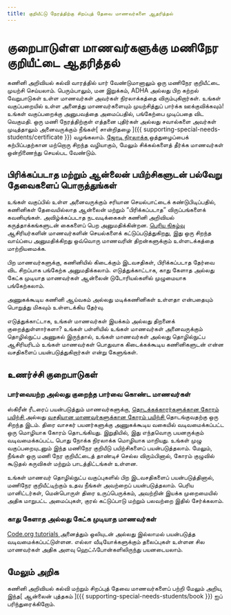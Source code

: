 ```yaml
---
title: குறியீட்டு நேரத்திற்கு சிறப்புத் தேவை மாணவர்களை ஆதரித்தல்
---
```


# குறைபாடுள்ள மாணவர்களுக்கு மணிநேர குறியீட்டை ஆதரித்தல்

கணினி அறிவியல் கல்வி வாரத்தில் யார் வேண்டுமானாலும் ஒரு மணிநேர குறியீட்டை முயற்சி செய்யலாம். பெரும்பாலும், மன இறுக்கம், ADHA அல்லது பிற கற்றல் வேறுபாடுகள் உள்ள மாணவர்கள் அவர்கள் நிரலாக்கத்தை விரும்புகிறார்கள். உங்கள் வகுப்பறையில் உள்ள அனைத்து மாணவர்களையும் முயற்சித்துப் பார்க்க ஊக்குவிக்கவும்! உங்கள் வகுப்பறைக்கு அனுபவத்தை அமைப்பதில், பங்கேற்பை முடிப்பதை விட வெகுமதி. ஒரு மணி நேரத்திற்குள் எத்தனை புதிர்கள் அல்லது சவால்களை அவர்கள் முடித்தாலும் அனைவருக்கும் நீங்கள்[ சான்றிதழை ]({{ supporting-special-needs-students/certificate }}) வழங்கலாம். [ ஜோடி நிரலாக்க ](https://www.youtube.com/watch?v=vgkahOzFH2Q) ஒத்துழைப்பைக் கற்பிப்பதற்கான மற்றொரு சிறந்த வழியாகும், மேலும் சிக்கல்களைத் தீர்க்க மாணவர்கள் ஒன்றிணைந்து செயல்பட வேண்டும்.

## பிரிக்கப்படாத மற்றும் ஆன்லைன் பயிற்சிகளுடன் பல்வேறு தேவைகளைப் பொருத்துங்கள்

உங்கள் வகுப்பில் உள்ள அனைவருக்கும் சரியான செயல்பாட்டைக் கண்டுபிடிப்பதில், கணினிகள் தேவையில்லாத ஆன்லைன் மற்றும் “பிரிக்கப்படாத” விருப்பங்களைக் கவனியுங்கள். அவிழ்க்கப்படாத நடவடிக்கைகள் கணினி அறிவியல் கருத்தாக்கங்களுடன் கைகளைப் பெற அனுமதிக்கின்றன. [ பெரிய நிகழ்வு ](https://studio.code.org/s/course1/lessons/15/levels/1) ஆசிரியர்களின் மாணவர்களின் செயல்களைக் கட்டுப்படுத்துகிறது, இது ஒரு சிறந்த வாய்ப்பை அனுமதிக்கிறது ஒவ்வொரு மாணவரின் திறன்களுக்கும் உள்ளடக்கத்தை மாற்றியமைக்க.

பிற மாணவர்களுக்கு, கணினியில் கிடைக்கும் இடவசதிகள், பிரிக்கப்படாத தேர்வை விட சிறப்பாக பங்கேற்க அனுமதிக்கலாம். எடுத்துக்காட்டாக, காது கேளாத அல்லது கேட்க முடியாத மாணவர்கள் ஆன்லைன் டுடோரியல்களில் முழுமையாக பங்கேற்கலாம்.

அணுகக்கூடிய கணினி ஆய்வகம் அல்லது மடிக்கணினிகள் உள்ளதா என்பதையும் பொறுத்து மிகவும் உள்ளடக்கிய தேர்வு.

எடுத்துக்காட்டாக, உங்கள் மாணவர்கள் இயக்கம் அல்லது திறனைக் குறைத்துள்ளார்களா? உங்கள் பள்ளியில் உங்கள் மாணவர்கள் அனைவருக்கும் தொழில்நுட்ப அணுகல் இருந்தால், உங்கள் மாணவர்கள் அல்லது தொழில்நுட்ப ஆசிரியரிடம் உங்கள் மாணவர்கள் பொதுவாக கிடைக்கக்கூடிய கணினிகளுடன் என்ன வசதிகளைப் பயன்படுத்துகிறார்கள் என்று கேளுங்கள்.

## உணர்ச்சி குறைபாடுகள்

### பார்வையற்ற அல்லது குறைந்த பார்வை கொண்ட மாணவர்கள்

ஸ்கிரீன் ரீடரைப் பயன்படுத்தும் மாணவர்களுக்கு, [ தொடக்கக்காரர்களுக்கான கோரம் பயிற்சி ](https://quorumlanguage.com/hourofcode/astro1.html) அல்லது [ வசதியான மாணவர்களுக்கான கோரம் பயிற்சி ](https://quorumlanguage.com/hourofcode/part1.html) தொடங்குவதற்கு ஒரு சிறந்த இடம். திரை வாசகர் பயனர்களுக்கு அணுகக்கூடிய வகையில் வடிவமைக்கப்பட்ட ஒரு மொழியாக கோரம் தொடங்கியது. இறுதியில், இது எந்தவொரு பயனருக்கும் வடிவமைக்கப்பட்ட பொது நோக்க நிரலாக்க மொழியாக மாறியது. உங்கள் முழு வகுப்பறையுடனும் இந்த மணிநேர குறியீடு பயிற்சிகளைப் பயன்படுத்தலாம். மேலும், நீங்கள் ஒரு மணி நேர குறியீட்டைத் தாண்டிச் செல்ல விரும்பினால், கோரம் குழுவில் கூடுதல் கருவிகள் மற்றும் பாடத்திட்டங்கள் உள்ளன.

உங்கள் மாணவர் தொழில்நுட்ப வகுப்புகளில் பிற இடவசதிகளைப் பயன்படுத்தினால், மணிநேர குறியீட்டிற்கும் உதவ நீங்கள் அவற்றைப் பயன்படுத்தலாம். பெரிய மானிட்டர்கள், மென்பொருள் திரை உருப்பெருக்கம், அவற்றின் இயக்க முறைமையில் அதிக மாறுபட்ட அமைப்புகள், குரல் கட்டுப்பாடு மற்றும் பலவற்றை இதில் சேர்க்கலாம்.

### காது கேளாத அல்லது கேட்க முடியாத மாணவர்கள்

[ Code.org tutorials ](https://studio.code.org/) அனைத்தும் ஒலியுடன் அல்லது இல்லாமல் பயன்படுத்த வடிவமைக்கப்பட்டுள்ளன. எல்லா வீடியோக்களுக்கும் தலைப்புகள் உள்ளன சில மாணவர்கள் அதிக அளவு ஹெட்ஃபோன்களிலிருந்து பயனடையலாம்.

## மேலும் அறிக

கணினி அறிவியல் கல்வி மற்றும் சிறப்புத் தேவை மாணவர்களைப் பற்றி மேலும் அறிய, இந்த[ ஆன்லைன் புத்தகம் ]({{ supporting-special-needs-students/book }}) ஐப் பரிந்துரைக்கிறோம்.